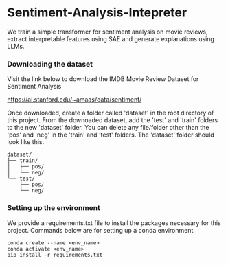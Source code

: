 # Sentiment-Analysis-Intepreter

We train a simple transformer for sentiment analysis on movie reviews, extract interpretable features using SAE and generate explanations using LLMs. 

### Downloading the dataset

Visit the link below to download the IMDB Movie Review Dataset for Sentiment Analysis

https://ai.stanford.edu/~amaas/data/sentiment/

Once downloaded, create a folder called 'dataset' in the root directory of this project. From the downoaded dataset, add the 'test' and 'train' folders to the new 'dataset' folder. You can delete any file/folder other than the 'pos' and 'neg' in the 'train' and 'test' folders. The 'dataset' folder should look like this.
```
dataset/  
├── train/  
│   ├── pos/  
│   └── neg/  
└── test/  
    ├── pos/  
    └── neg/
``` 
### Setting up the environment

We provide a requirements.txt file to install the packages necessary for this project. Commands below are for setting up a conda environment.

```
conda create --name <env_name>
conda activate <env_name>
pip install -r requirements.txt
```







